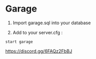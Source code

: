 # Garage 

1) Import garage.sql into your database

2) Add to your server.cfg :
```
start garage
```

https://discord.gg/6FAQz2FbBJ
